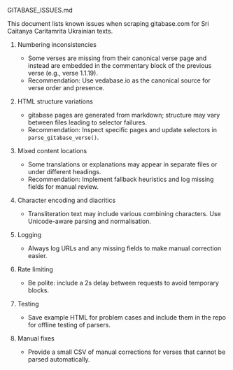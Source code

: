 GITABASE_ISSUES.md

This document lists known issues when scraping gitabase.com for Sri Caitanya Caritamrita Ukrainian texts.

1. Numbering inconsistencies
   - Some verses are missing from their canonical verse page and instead are embedded in the commentary block of the previous verse (e.g., verse 1.1.19).
   - Recommendation: Use vedabase.io as the canonical source for verse order and presence.

2. HTML structure variations
   - gitabase pages are generated from markdown; structure may vary between files leading to selector failures.
   - Recommendation: Inspect specific pages and update selectors in `parse_gitabase_verse()`.

3. Mixed content locations
   - Some translations or explanations may appear in separate files or under different headings.
   - Recommendation: Implement fallback heuristics and log missing fields for manual review.

4. Character encoding and diacritics
   - Transliteration text may include various combining characters. Use Unicode-aware parsing and normalisation.

5. Logging
   - Always log URLs and any missing fields to make manual correction easier.

6. Rate limiting
   - Be polite: include a 2s delay between requests to avoid temporary blocks.

7. Testing
   - Save example HTML for problem cases and include them in the repo for offline testing of parsers.

8. Manual fixes
   - Provide a small CSV of manual corrections for verses that cannot be parsed automatically.


